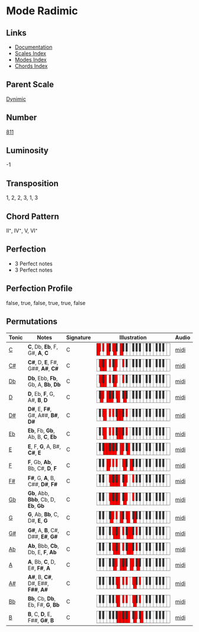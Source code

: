 # Mode Radimic

## Links

- [Documentation](README.md)
- [Scales Index](Scales.md)
- [Modes Index](Modes.md)
- [Chords Index](Chords.md)

## Parent Scale

[Dynimic](ScaleDynimic.md)

## Number

[811](https://ianring.com/musictheory/scales/811)

## Luminosity

-1

## Transposition

1, 2, 2, 3, 1, 3

## Chord Pattern

II⁺, IV⁺, V, VI⁺

## Perfection

- 3 Perfect notes
- 3 Perfect notes

## Perfection Profile

false, true, false, true, true, false

## Permutations

| Tonic | Notes | Signature | Illustration | Audio |
|-------|-------|-----------|--------------|-------|
| [C](ModeCNaturalRadimic.md) | **C**, Db, **Eb**, F, G#, **A**, **C** | C | ![CNaturalRadimic](ModeCNaturalRadimic.png) | [midi](https://github.com/edipermadi/music/blob/main/docs/ModeCNaturalRadimic.mid?raw=true) |
| [C#](ModeCSharpRadimic.md) | **C#**, D, **E**, F#, G##, **A#**, **C#** | C | ![CSharpRadimic](ModeCSharpRadimic.png) | [midi](https://github.com/edipermadi/music/blob/main/docs/ModeCSharpRadimic.mid?raw=true) |
| [Db](ModeDFlatRadimic.md) | **Db**, Ebb, **Fb**, Gb, A, **Bb**, **Db** | C | ![DFlatRadimic](ModeDFlatRadimic.png) | [midi](https://github.com/edipermadi/music/blob/main/docs/ModeDFlatRadimic.mid?raw=true) |
| [D](ModeDNaturalRadimic.md) | **D**, Eb, **F**, G, A#, **B**, **D** | C | ![DNaturalRadimic](ModeDNaturalRadimic.png) | [midi](https://github.com/edipermadi/music/blob/main/docs/ModeDNaturalRadimic.mid?raw=true) |
| [D#](ModeDSharpRadimic.md) | **D#**, E, **F#**, G#, A##, **B#**, **D#** | C | ![DSharpRadimic](ModeDSharpRadimic.png) | [midi](https://github.com/edipermadi/music/blob/main/docs/ModeDSharpRadimic.mid?raw=true) |
| [Eb](ModeEFlatRadimic.md) | **Eb**, Fb, **Gb**, Ab, B, **C**, **Eb** | C | ![EFlatRadimic](ModeEFlatRadimic.png) | [midi](https://github.com/edipermadi/music/blob/main/docs/ModeEFlatRadimic.mid?raw=true) |
| [E](ModeENaturalRadimic.md) | **E**, F, **G**, A, B#, **C#**, **E** | C | ![ENaturalRadimic](ModeENaturalRadimic.png) | [midi](https://github.com/edipermadi/music/blob/main/docs/ModeENaturalRadimic.mid?raw=true) |
| [F](ModeFNaturalRadimic.md) | **F**, Gb, **Ab**, Bb, C#, **D**, **F** | C | ![FNaturalRadimic](ModeFNaturalRadimic.png) | [midi](https://github.com/edipermadi/music/blob/main/docs/ModeFNaturalRadimic.mid?raw=true) |
| [F#](ModeFSharpRadimic.md) | **F#**, G, **A**, B, C##, **D#**, **F#** | C | ![FSharpRadimic](ModeFSharpRadimic.png) | [midi](https://github.com/edipermadi/music/blob/main/docs/ModeFSharpRadimic.mid?raw=true) |
| [Gb](ModeGFlatRadimic.md) | **Gb**, Abb, **Bbb**, Cb, D, **Eb**, **Gb** | C | ![GFlatRadimic](ModeGFlatRadimic.png) | [midi](https://github.com/edipermadi/music/blob/main/docs/ModeGFlatRadimic.mid?raw=true) |
| [G](ModeGNaturalRadimic.md) | **G**, Ab, **Bb**, C, D#, **E**, **G** | C | ![GNaturalRadimic](ModeGNaturalRadimic.png) | [midi](https://github.com/edipermadi/music/blob/main/docs/ModeGNaturalRadimic.mid?raw=true) |
| [G#](ModeGSharpRadimic.md) | **G#**, A, **B**, C#, D##, **E#**, **G#** | C | ![GSharpRadimic](ModeGSharpRadimic.png) | [midi](https://github.com/edipermadi/music/blob/main/docs/ModeGSharpRadimic.mid?raw=true) |
| [Ab](ModeAFlatRadimic.md) | **Ab**, Bbb, **Cb**, Db, E, **F**, **Ab** | C | ![AFlatRadimic](ModeAFlatRadimic.png) | [midi](https://github.com/edipermadi/music/blob/main/docs/ModeAFlatRadimic.mid?raw=true) |
| [A](ModeANaturalRadimic.md) | **A**, Bb, **C**, D, E#, **F#**, **A** | C | ![ANaturalRadimic](ModeANaturalRadimic.png) | [midi](https://github.com/edipermadi/music/blob/main/docs/ModeANaturalRadimic.mid?raw=true) |
| [A#](ModeASharpRadimic.md) | **A#**, B, **C#**, D#, E##, **F##**, **A#** | C | ![ASharpRadimic](ModeASharpRadimic.png) | [midi](https://github.com/edipermadi/music/blob/main/docs/ModeASharpRadimic.mid?raw=true) |
| [Bb](ModeBFlatRadimic.md) | **Bb**, Cb, **Db**, Eb, F#, **G**, **Bb** | C | ![BFlatRadimic](ModeBFlatRadimic.png) | [midi](https://github.com/edipermadi/music/blob/main/docs/ModeBFlatRadimic.mid?raw=true) |
| [B](ModeBNaturalRadimic.md) | **B**, C, **D**, E, F##, **G#**, **B** | C | ![BNaturalRadimic](ModeBNaturalRadimic.png) | [midi](https://github.com/edipermadi/music/blob/main/docs/ModeBNaturalRadimic.mid?raw=true) |
